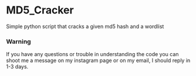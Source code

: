# MD5_Cracker
Simple python script that cracks a given md5 hash and a wordlist 

### Warning 
If you have any questions or trouble in understanding the code you can shoot me a message on my instagram page or on my email, I should reply in 1-3 days.<br>
